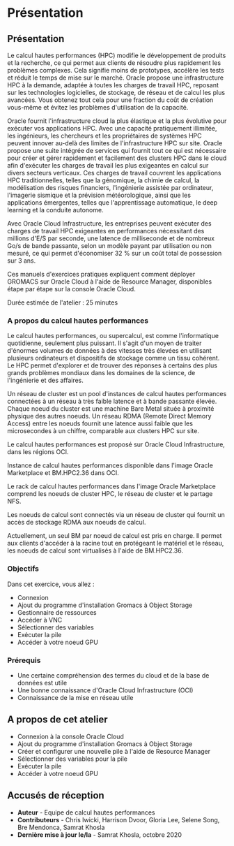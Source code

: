 # Présentation

## Présentation

Le calcul hautes performances (HPC) modifie le développement de produits et la recherche, ce qui permet aux clients de résoudre plus rapidement les problèmes complexes. Cela signifie moins de prototypes, accélère les tests et réduit le temps de mise sur le marché. Oracle propose une infrastructure HPC à la demande, adaptée à toutes les charges de travail HPC, reposant sur les technologies logicielles, de stockage, de réseau et de calcul les plus avancées. Vous obtenez tout cela pour une fraction du coût de création vous-même et évitez les problèmes d'utilisation de la capacité.

Oracle fournit l'infrastructure cloud la plus élastique et la plus évolutive pour exécuter vos applications HPC. Avec une capacité pratiquement illimitée, les ingénieurs, les chercheurs et les propriétaires de systèmes HPC peuvent innover au-delà des limites de l'infrastructure HPC sur site. Oracle propose une suite intégrée de services qui fournit tout ce qui est nécessaire pour créer et gérer rapidement et facilement des clusters HPC dans le cloud afin d'exécuter les charges de travail les plus exigeantes en calcul sur divers secteurs verticaux. Ces charges de travail couvrent les applications HPC traditionnelles, telles que la génomique, la chimie de calcul, la modélisation des risques financiers, l'ingénierie assistée par ordinateur, l'imagerie sismique et la prévision météorologique, ainsi que les applications émergentes, telles que l'apprentissage automatique, le deep learning et la conduite autonome.

Avec Oracle Cloud Infrastructure, les entreprises peuvent exécuter des charges de travail HPC exigeantes en performances nécessitant des millions d'E/S par seconde, une latence de milliseconde et de nombreux Go/s de bande passante, selon un modèle payant par utilisation ou non mesuré, ce qui permet d'économiser 32 % sur un coût total de possession sur 3 ans.

Ces manuels d'exercices pratiques expliquent comment déployer GROMACS sur Oracle Cloud à l'aide de Resource Manager, disponibles étape par étape sur la console Oracle Cloud.

Durée estimée de l'atelier : 25 minutes

### A propos du calcul hautes performances

Le calcul hautes performances, ou supercalcul, est comme l'informatique quotidienne, seulement plus puissant. Il s'agit d'un moyen de traiter d'énormes volumes de données à des vitesses très élevées en utilisant plusieurs ordinateurs et dispositifs de stockage comme un tissu cohérent. Le HPC permet d'explorer et de trouver des réponses à certains des plus grands problèmes mondiaux dans les domaines de la science, de l'ingénierie et des affaires.

Un réseau de cluster est un pool d'instances de calcul hautes performances connectées à un réseau à très faible latence et à bande passante élevée. Chaque noeud du cluster est une machine Bare Metal située à proximité physique des autres noeuds. Un réseau RDMA (Remote Direct Memory Access) entre les noeuds fournit une latence aussi faible que les microsecondes à un chiffre, comparable aux clusters HPC sur site.

Le calcul hautes performances est proposé sur Oracle Cloud Infrastructure, dans les régions OCI.

Instance de calcul hautes performances disponible dans l'image Oracle Marketplace et BM.HPC2.36 dans OCI.

Le rack de calcul hautes performances dans l'image Oracle Marketplace comprend les noeuds de cluster HPC, le réseau de cluster et le partage NFS.

Les noeuds de calcul sont connectés via un réseau de cluster qui fournit un accès de stockage RDMA aux noeuds de calcul.

Actuellement, un seul BM par noeud de calcul est pris en charge. Il permet aux clients d'accéder à la racine tout en protégeant le matériel et le réseau, les noeuds de calcul sont virtualisés à l'aide de BM.HPC2.36.

### Objectifs

Dans cet exercice, vous allez :

*   Connexion
*   Ajout du programme d'installation Gromacs à Object Storage
*   Gestionnaire de ressources
*   Accéder à VNC
*   Sélectionner des variables
*   Exécuter la pile
*   Accéder à votre noeud GPU

### Prérequis

*   Une certaine compréhension des termes du cloud et de la base de données est utile
*   Une bonne connaissance d'Oracle Cloud Infrastructure (OCI)
*   Connaissance de la mise en réseau utile

## A propos de cet atelier

*   Connexion à la console Oracle Cloud
*   Ajout du programme d'installation Gromacs à Object Storage
*   Créer et configurer une nouvelle pile à l'aide de Resource Manager
*   Sélectionner des variables pour la pile
*   Exécuter la pile
*   Accéder à votre noeud GPU

## Accusés de réception

*   **Auteur** - Equipe de calcul hautes performances
*   **Contributeurs** - Chris Iwicki, Harrison Dvoor, Gloria Lee, Selene Song, Bre Mendonca, Samrat Khosla
*   **Dernière mise à jour le/la** - Samrat Khosla, octobre 2020
